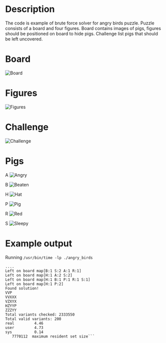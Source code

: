 # Description

The code is example of brute force solver for angry birds puzzle.
Puzzle consists of a board and four figures.
Board contains images of pigs, figures should be positioned on board
to hide pigs. Challenge list pigs that should be left uncovered.

# Board

![Board](https://github.com/edbond/angrygo/blob/master/angry_birds/board.jpg)

# Figures

![Figures](https://github.com/edbond/angrygo/blob/master/angry_birds/figures.jpg)

# Challenge

![Challenge](https://github.com/edbond/angrygo/blob/master/angry_birds/challenge.jpg)

# Pigs

A
![Angry](https://github.com/edbond/angrygo/blob/master/angry_birds/A%20-%20Angry.png)

B
![Beaten](https://github.com/edbond/angrygo/blob/master/angry_birds/B%20-%20Beaten.png)

H
![Hat](https://github.com/edbond/angrygo/blob/master/angry_birds/H%20-%20Hat.png)

P
![Pig](https://github.com/edbond/angrygo/blob/master/angry_birds/P%20-%20Pig.png)

R
![Red](https://github.com/edbond/angrygo/blob/master/angry_birds/R%20-%20Red.png)

S
![Sleepy](https://github.com/edbond/angrygo/blob/master/angry_birds/S%20-%20Sleepy.png)


# Example output

Running `/usr/bin/time -lp ./angry_birds`

```
....
Left on board map[B:1 S:2 A:1 R:1]
Left on board map[H:1 A:2 S:2]
Left on board map[H:1 B:1 P:1 R:1 S:1]
Left on board map[H:1 P:2]
Found solution!
VVP
VVXXX
VZXYX
HZYYP
ZZZYY
Total variants checked: 2333550
Total valid variants: 200
real         4.46
user         4.73
sys          0.14
   7770112  maximum resident set size```
